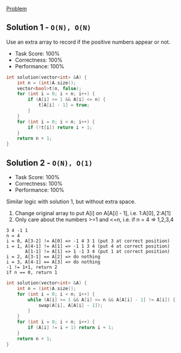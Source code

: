 [Problem](https://app.codility.com/programmers/lessons/4-counting_elements/missing_integer/)

## Solution 1 - `O(N), O(N)`

Use an extra array to record if the positive numbers appear or not.

+ Task Score: 100%
+ Correctness: 100%
+ Performance: 100%

```c++
int solution(vector<int> &A) {
    int n = (int)A.size();
    vector<bool>t(n, false);
    for (int i = 0; i < n; i++) {
        if (A[i] >= 1 && A[i] <= n) {
            t[A[i] - 1] = true;
        }
    }
    for (int i = 0; i < n; i++) {
        if (!t[i]) return i + 1;
    }
    return n + 1;
}
```

## Solution 2 - `O(N), O(1)`

+ Task Score: 100%
+ Correctness: 100%
+ Performance: 100%

Similar logic with solution 1, but without extra space.

1. Change original array to put A[i] on A[A[i] - 1], i.e. 1:A[0], 2:A[1]
2. Only care about the numbers >=1 and <=n, i.e. if n = 4 => 1,2,3,4

```
3 4 -1 1
n = 4
i = 0, A[3-2] != A[0] => -1 4 3 1 (put 3 at correct position)
i = 1, A[4-1] != A[1] => -1 1 3 4 (put 4 at correct position)
       A[1-1] != A[1] => 1 -1 3 4 (put 1 at correct position)
i = 2, A[3-1] == A[2] => do nothing
i = 3, A[4-1] == A[3] => do nothing
-1 != 1+1, return 2
if n == 0, return 1
```

```c++
int solution(vector<int> &A) {
    int n = (int)A.size();
    for (int i = 0; i < n; i++) {
        while (A[i] >= 1 && A[i] <= n && A[A[i] - 1] != A[i]) {
            swap(A[i], A[A[i] - 1]);
        }
    }
    for (int i = 0; i < n; i++) {
        if (A[i] != i + 1) return i + 1;
    }
    return n + 1;
}
```